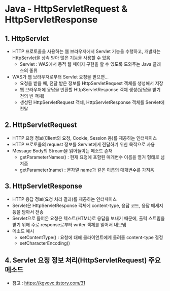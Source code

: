# Java - HttpServletRequest & HttpServletResponse

## 1. HttpServlet
- HTTP 프로토콜을 사용하는 웹 브라우저에서 Servlet 기능을 수행하고, 개발자는 HttpServlet을 상속 받아 많은 기능을 사용할 수 있음
  - Servlet : WAS에서 동적 웹 페이지 구현을 할 수 있도록 도와주는 Java 클래스의 종류
- WAS가 웹 브라우저로부터 Servlet 요청을 받으면...
  - 요청을 받을 때, 전달 받은 정보를 HttpServletRequest 객체를 생성해서 저장
  - 웹 브라우저에 응답을 반환할 HttpServletResponse 객체 생성(응답을 받기 전의 빈 객체)
  - 생성된 HttpServletRequest 객체, HttpServletResponse 객체를 Servlet에 전달

## 2. HttpServletRequest
- HTTP 요청 정보(Client의 요청, Cookie, Session 등)를 제공하는 인터페이스
- HTTP 프로토콜의 request 정보를 Servlet에게 전달하기 위한 목적으로 사용
- Message Body의 Stream을 읽어들이는 메소드 존재
  - getParameterNames() : 현재 요청에 포함된 매개변수 이름을 열거 형태로 넘겨줌
  - getParameter(name) : 문자열 name과 같은 이름의 매개변수를 가져옴

## 3. HttpServletResponse
- HTTP 응답 정보(요청 처리 결과)를 제공하는 인터페이스
- Servlet은 HttpServletResponse 객체에 content-type, 응답 코드, 응답 메세지 등을 담아서 전송
- Servlet으로 들어온 요청은 텍스트(HTML)로 응답을 보내기 때문에, 출력 스트림을 받기 위해 주로 response로부터 writer 객체를 얻어서 내보냄
- 메소드 예시
  - setContentType() : 요청에 대해 클라이언트에게 돌려줄 content-type 결정
  - setCharacterEncoding()

## 4. Servlet 요청 정보 처리(HttpServletRequest) 주요 메소드
- 참고 : https://kgvovc.tistory.com/31